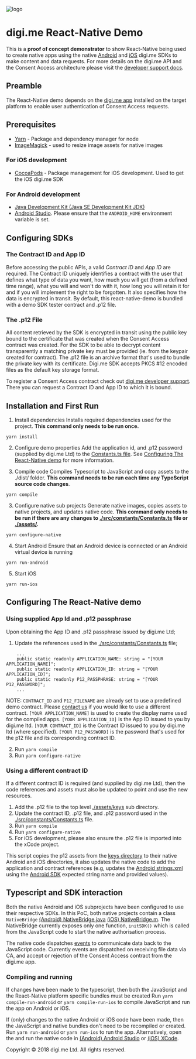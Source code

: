 ![logo]
# digi.me React-Native Demo
This is a **proof of concept demonstrator** to show React-Native being used to create native apps using the native [Android][sdk-android]  and [iOS][sdk-ios] digi.me SDKs to make content and data requests. For more details on the digi.me API and the Consent Access architecture please visit the [developer support docs][ca-flow].

## Preamble
The React-Native demo depends on the [digi.me app][download] installed on the target platform to enable user authentication of Consent Access requests.

## Prerequisites
- [Yarn][download-yarn] - Package and dependency manager for node
- [ImageMagick][download-image-magick] - used to resize image assets for native images

### For iOS development ###
- [CocoaPods][download-cocoapods] - Package management for iOS development. Used to get the iOS digi.me SDK

### For Android development ###
- [Java Development Kit (Java SE Development Kit JDK)][download-jdk]
- [Android Studio][download-android-studio]. Please ensure that the `ANDROID_HOME` environment variable is set.

## Configuring SDKs
### The Contract ID and App ID
Before accessing the public APIs, a valid _Contract ID_ and _App ID_ are required. The Contract ID uniquely identifies a contract with the user that defines what type of data you want, how much you will get (from a defined time range), what you will and won't do with it, how long you will retain it for and if you will implement the right to be forgotten. It also specifies how the data is encrypted in transit. By default, this react-native-demo is bundled with a demo SDK tester contract and .p12 file. 

### The .p12 File
All content retrieved by the SDK is encrypted in transit using the public key bound to the certificate that was created when the Consent Access contract was created. For the SDK to be able to decrypt content transparently a matching private key must be provided (ie. from the keypair created for contract). The .p12 file is an archive format that's used to bundle the private key with its certificate. Digi.me SDK accepts PKCS #12 encoded files as the default key storage format.

To register a Consent Access contract check out [digi.me developer support][support]. There you can request a Contract ID and App ID to which it is bound.

## Installation and First Run
1. Install dependencies
Installs required dependencies used for the project. **This command only needs to be run once.**
```
yarn install
```

2. Configure demo properties
Add the application id, and .p12 password (supplied by digi.me Ltd) to the [Constants.ts file][file-constants]. See [Configuring The React-Native demo](#configuring-the-react-native-demo) for more information.

3. Compile code
Compiles Typescript to JavaScript and copy assets to the ./dist/ folder. **This command needs to be run each time any TypeScript source code changes**.
```
yarn compile
```

3. Configure native sub projects
Generate native images, copies assets to native projects, and updates native code. **This command only needs to be run if there are any changes to [./src/constants/Constants.ts][file-constants] file or [./assets/][dir-assets].**
```
yarn configure-native
```

4. Start Android
Ensure that an Android device is connected or an Android virtual device is running
```
yarn run-android
```

5. Start iOS
```
yarn run-ios
```

## Configuring The React-Native demo
### Using supplied App Id and .p12 passphrase
Upon obtaining the App ID and .p12 passphrase issued by digi.me Ltd;
1. Update the references used in the [./src/constants/Constants.ts][file-constants] file;

```
    ...
    public static readonly APPLICATION_NAME: string = "[YOUR APPLICATION_NAME]";
    public static readonly APPLICATION_ID: string = "[YOUR APPLICATION_ID]";
    public static readonly P12_PASSPHRASE: string = "[YOUR P12_PASSWORD]";
    ...
```
NOTE:
`CONTRACT_ID` and `P12_FILENAME` are already set to use a predefined demo contract. Please [contact us][contact-us] if you would like to use a different contract.
`[YOUR APPLICATION_NAME]` is used to create the display name used for the compiled apps.
`[YOUR APPLICATION_ID]` is the App ID issued to you by digi.me ltd.
`[YOUR CONTRACT_ID]` is the Contract ID issued to you by digi.me ltd (where specified).
`[YOUR P12_PASSWORD]` is the password that's used for the p12 file and its corresponding contract ID. 

2. Run `yarn compile`
3. Run `yarn configure-native`

### Using a different contract ID
If a different contract ID is required (and supplied by digi.me Ltd), then the code references and assets must also be updated to point and use the new resources. 
1. Add the .p12 file to the top level [./assets/keys][file-constants] sub directory.
2. Update the contract ID, .p12 file, and .p12 password used in the [./src/constants/Constants.ts][file-constants] file.
3. Run `yarn compile`
4. Run `yarn configure-native`
5. For iOS development, please also ensure the .p12 file is imported into the xCode project.

This script copies the p12 assets from the [keys directory][dir-keys] to their native Android and iOS directories, it also updates the native code to add the application and contract references (e.g, updates the [Android strings.xml](file-android-strings) using the [Android SDK][sdk-android] expected string name and provided values).

## Typescript and SDK interaction
Both the native Android and iOS subprojects have been configured to use their respective SDKs. In this PoC, both native projects contain a class `NativeBridge` [(Android) NativeBridge.java][file-android-nativebridge] [(iOS) NativeBridge.m][file-ios-nativebridge]. The NativeBridge currently exposes only one function, `initSDK()` which is called from the JavaScript code to start the native authorisation process.

The native code dispatches [events][file-events] to communicate data back to the JavaScript code. Currently events are dispatched on receiving file data via CA, and accept or rejection of the Consent Access contract from the digi.me app.

### Compiling and running
If changes have been made to the typescript, then both the JavaScript and the React-Native platform specific bundles must be created
Run `yarn compile-run-android` or `yarn compile-run-ios` to compile JavaScript and run the app on Android or iOS.

If (only) changes to the native Android or iOS code have been made, then the JavaScript and native bundles don't need to be recompiled or created.
Run `yarn run-android` or `yarn run-ios` to run the app. Alternatively, open the and run the native code in [(Android) Android Studio][download-android-studio] or [(iOS) XCode][download-xcode].

Copyright © 2018 digi.me Ltd. All rights reserved.

[logo]: https://developers.digi.me/img/digime_logo.png
[react-native]: https://facebook.github.io/react-native/ "React Native"
[support]: https://developers.digi.me/ "developer support"
[contact-us]: https://developers.digi.me/contact "Contact Us"
[download]: https://digi.me/get-started/ "Get started with digi.me"
[ca-flow]: https://developers.digi.me/consent-access-flow.html/
[sdk-android]: https://github.com/digime/digime-android-sdk/ "digi.me iOS SDK"
[sdk-ios]: https://github.com/digime/digime-sdk-ios/ "digi.me Android SDK"
[dir-keys]: ./assets/keys
[dir-assets]: ./assets
[file-constants]: ./src/constants/Constants.ts
[file-events]: ./src/events/Events.ts
[file-android-strings]: ./android/app/src/main/res/values/strings.xml
[file-android-nativebridge]: ./android/app/src/main/java/com/caexample/NativeBridge.java
[file-ios-nativebridge]: ./ios/CAExample/NativeBridge.m

[download-android-studio]: https://developer.android.com/studio/index.html
[download-jdk]: http://www.oracle.com/technetwork/java/javase/downloads/jdk8-downloads-2133151.html
[download-yarn]: https://yarnpkg.com/en/docs/install
[download-cocoapods]: https://cocoapods.org
[download-image-magick]: https://www.imagemagick.org/script/index.php/
[download-android-studio]: https://developer.android.com/studio/index.html "Download Android Studio"
[download-xcode]: https://developer.apple.com/support/xcode/ "xCode"